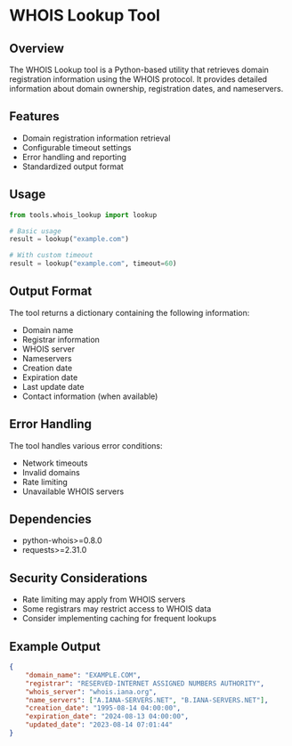 # WHOIS Lookup Tool

## Overview

The WHOIS Lookup tool is a Python-based utility that retrieves domain registration information using the WHOIS protocol. It provides detailed information about domain ownership, registration dates, and nameservers.

## Features

- Domain registration information retrieval
- Configurable timeout settings
- Error handling and reporting
- Standardized output format

## Usage

```python
from tools.whois_lookup import lookup

# Basic usage
result = lookup("example.com")

# With custom timeout
result = lookup("example.com", timeout=60)
```

## Output Format

The tool returns a dictionary containing the following information:

- Domain name
- Registrar information
- WHOIS server
- Nameservers
- Creation date
- Expiration date
- Last update date
- Contact information (when available)

## Error Handling

The tool handles various error conditions:

- Network timeouts
- Invalid domains
- Rate limiting
- Unavailable WHOIS servers

## Dependencies

- python-whois>=0.8.0
- requests>=2.31.0

## Security Considerations

- Rate limiting may apply from WHOIS servers
- Some registrars may restrict access to WHOIS data
- Consider implementing caching for frequent lookups

## Example Output

```json
{
    "domain_name": "EXAMPLE.COM",
    "registrar": "RESERVED-INTERNET ASSIGNED NUMBERS AUTHORITY",
    "whois_server": "whois.iana.org",
    "name_servers": ["A.IANA-SERVERS.NET", "B.IANA-SERVERS.NET"],
    "creation_date": "1995-08-14 04:00:00",
    "expiration_date": "2024-08-13 04:00:00",
    "updated_date": "2023-08-14 07:01:44"
}
```
